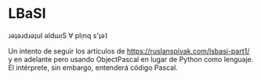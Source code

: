 # LBaSI
ɹǝʇǝɹdɹǝʇuI ǝldɯᴉS ∀ plᴉnq s’ʇǝ˥

Un intento de seguir los artículos de https://ruslanspivak.com/lsbasi-part1/ y en adelante pero usando ObjectPascal en lugar de Python como lenguaje. El intérprete, sin embargo, entenderá código Pascal.
